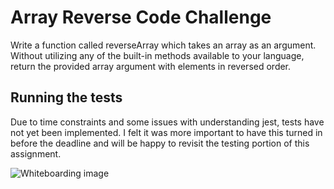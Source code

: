 # Array Reverse Code Challenge

Write a function called reverseArray which takes an array as an argument. Without utilizing any of the built-in methods available to your language, return the provided array argument with elements in reversed order.

## Running the tests

Due to time constraints and some issues with understanding jest, tests have not yet been implemented. I felt it was more important to have this turned in before the deadline and will be happy to revisit the testing portion of this assignment.

![Whiteboarding image](/assets/array_reverse.jpg)